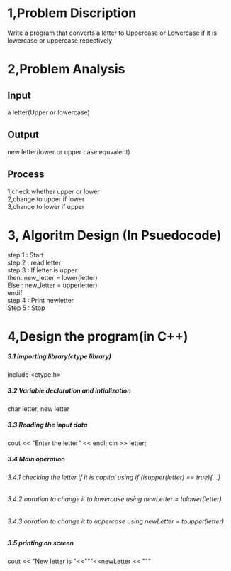 # 1,Problem Discription
Write a program that converts a letter to Uppercase or Lowercase if it is lowercase or uppercase repectively </br>
# 2,Problem Analysis
## Input 
a letter(Upper or lowercase)</br>
## Output 
new letter(lower or upper case equvalent)
## Process
1,check whether upper or lower </br>
2,change to upper if lower </br>
3,change to lower if upper </br>
# 3, Algoritm Design (In Psuedocode) </br>
step 1 : Start </br>
step 2 : read letter </br>
step 3 : If letter is upper </br>
then: new_letter = lower(letter) </br>
Else : new_letter = upperletter) </br>
endif </br>
step 4 : Print newletter </br>
Step 5 : Stop </br>
# 4,Design the program(in C++)
##### 3.1 Importing library(ctype library)
include <ctype.h>
##### 3.2 Variable declaration and intialization
char letter, new letter </br>
##### 3.3 Reading the input data
cout << "Enter the letter" << endl;
cin >> letter;
##### 3.4 Main operation 
###### 3.4.1 checking the letter if it is capital using if (isupper(letter) == true){...}
###### 3.4.2 opration to change it to lowercase using newLetter = tolower(letter) 
###### 3.4.3 opration to change it to uppercase using  newLetter = toupper(letter)
##### 3.5 printing on screen
cout << "New letter is "<<"\""<<newLetter << "\""

